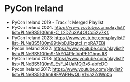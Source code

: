 # PyCon Ireland

- PyCon Ireland 2019 - Track 1: Merged Playlist
- PyCon Ireland 2024: https://www.youtube.com/playlist?list=PLNeBS51Q0m9-C_LSDZu3A4OIiCc52v7KX
- PyCon Ireland 2023: https://www.youtube.com/playlist?list=PLNeBS51Q0m99tIybDJRzgtcl_mpRA7EBi
- Pycon Ireland 2022: https://www.youtube.com/playlist?list=PLNeBS51Q0m9-NrYQ4PIelVqPH1GhpnJtS
- PyCon Ireland 2018: https://www.youtube.com/playlist?list=PLNeBS51Q0m9_EsF_j4UaMQj3x6-abfcDO
- Pycon Ireland 2017: https://www.youtube.com/playlist?list=PLNeBS51Q0m98FAWRHwQLjV1vja2ZdWpCb
